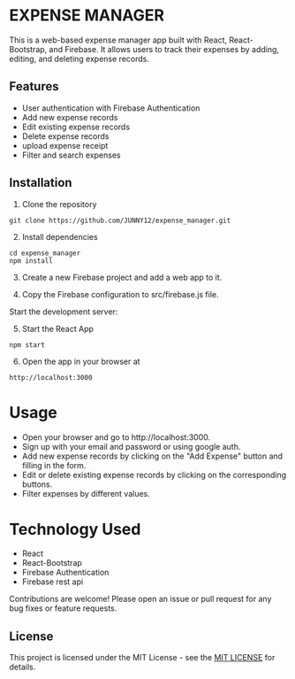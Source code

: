 # EXPENSE MANAGER

This is a web-based expense manager app built with React, React-Bootstrap, and Firebase. It allows users to track their expenses by adding, editing, and deleting expense records.
## Features
- User authentication with Firebase Authentication
- Add new expense records
- Edit existing expense records
- Delete expense records
- upload expense receipt
- Filter and search expenses


## Installation
1. Clone the repository
```
git clone https://github.com/JUNNY12/expense_manager.git

```
2. Install dependencies

```
cd expense_manager
npm install

```
3. Create a new Firebase project and add a web app to it.

4. Copy the Firebase configuration to src/firebase.js file.

Start the development server:

5. Start the React App

```
npm start

```

6. Open the app in your browser at
 ``` 
 http://localhost:3000
 
 ```
# Usage

- Open your browser and go to http://localhost:3000.
- Sign up with your email and password or using google  auth.
- Add new expense records by clicking on the "Add Expense" button and filling in the form.
- Edit or delete existing expense records by clicking on the corresponding buttons.
- Filter expenses by different values.

# Technology Used
- React
- React-Bootstrap
- Firebase Authentication
- Firebase rest api

Contributions are welcome! Please open an issue or pull request for any bug fixes or feature requests.

## License 
This project is licensed under the MIT License - see the [MIT LICENSE](LICENSE) for details.